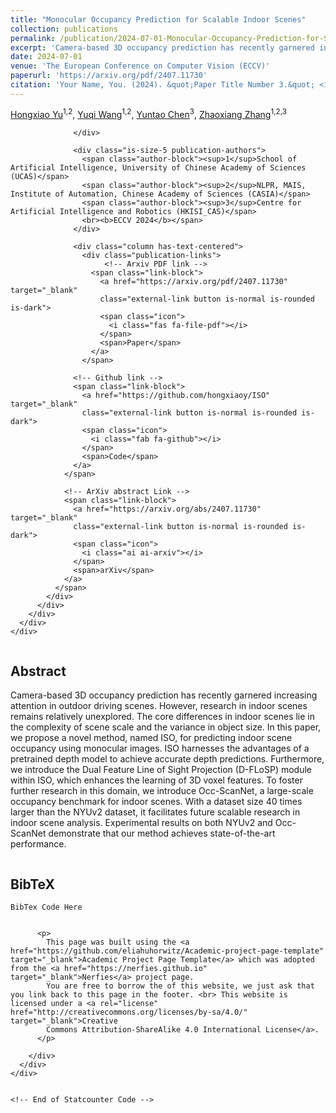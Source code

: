 ```yaml
---
title: "Monocular Occupancy Prediction for Scalable Indoor Scenes"
collection: publications
permalink: /publication/2024-07-01-Monocular-Occupancy-Prediction-for-Scalable-Indoor-Scenes
excerpt: 'Camera-based 3D occupancy prediction has recently garnered increasing attention in outdoor driving scenes. However, research in indoor scenes remains relatively unexplored. The core differences in indoor scenes lie in the complexity of scene scale and the variance in object size. In this paper, we propose a novel method, named ISO, for predicting indoor scene occupancy using monocular images. ISO harnesses the advantages of a pretrained depth model to achieve accurate depth predictions. Furthermore, we introduce the Dual Feature Line of Sight Projection (D-FLoSP) module within ISO, which enhances the learning of 3D voxel features. To foster further research in this domain, we introduce Occ-ScanNet, a large-scale occupancy benchmark for indoor scenes. With a dataset size 40 times larger than the NYUv2 dataset, it facilitates future scalable research in indoor scene analysis. Experimental results on both NYUv2 and Occ-ScanNet demonstrate that our method achieves state-of-the-art performance.'
date: 2024-07-01
venue: 'The European Conference on Computer Vision (ECCV)'
paperurl: 'https://arxiv.org/pdf/2407.11730'
citation: 'Your Name, You. (2024). &quot;Paper Title Number 3.&quot; <i>GitHub Journal of Bugs</i>. 1(3).'
---
```


<span class="author-block">
<a href="https://orcid.org/0009-0003-9249-2726" target="_blank">Hongxiao Yu</a><sup>1,2</sup>,</span>
<span class="author-block">
<a href="https://orcid.org/0000-0002-6360-1431" target="_blank">Yuqi Wang</a><sup>1,2</sup>,</span>
<span class="author-block">
<a href="https://orcid.org/0000-0002-9555-1897" target="_blank">Yuntao Chen</a><sup>3</sup>,</span>
<span class="author-block">
<a href="https://orcid.org/0000-0003-2648-3875" target="_blank">Zhaoxiang Zhang</a><sup>1,2,3</sup></span>

<html>
<head>
  <meta charset="utf-8">
  <!-- Meta tags for social media banners, these should be filled in appropriatly as they are your "business card" -->
  <!-- Replace the content tag with appropriate information -->
  <meta name="description" content="DESCRIPTION META TAG">
  <meta property="og:title" content="SOCIAL MEDIA TITLE TAG"/>
  <meta property="og:description" content="SOCIAL MEDIA DESCRIPTION TAG TAG"/>
  <meta property="og:url" content="URL OF THE WEBSITE"/>
  <!-- Path to banner image, should be in the path listed below. Optimal dimenssions are 1200X630-->
  <meta property="og:image" content="static/image/your_banner_image.png" />
  <meta property="og:image:width" content="1200"/>
  <meta property="og:image:height" content="630"/>


  <meta name="twitter:title" content="TWITTER BANNER TITLE META TAG">
  <meta name="twitter:description" content="TWITTER BANNER DESCRIPTION META TAG">
  <!-- Path to banner image, should be in the path listed below. Optimal dimenssions are 1200X600-->
  <meta name="twitter:image" content="static/images/your_twitter_banner_image.png">
  <meta name="twitter:card" content="summary_large_image">
  <!-- Keywords for your paper to be indexed by-->
  <meta name="keywords" content="KEYWORDS SHOULD BE PLACED HERE">
  <meta name="viewport" content="width=device-width, initial-scale=1">


  <title>Academic Project Page</title>
  <link rel="icon" type="image/x-icon" href="static/images/favicon.ico">
  <link href="https://fonts.googleapis.com/css?family=Google+Sans|Noto+Sans|Castoro"
  rel="stylesheet">

  <link rel="stylesheet" href="static/css/bulma.min.css">
  <link rel="stylesheet" href="static/css/bulma-carousel.min.css">
  <link rel="stylesheet" href="static/css/bulma-slider.min.css">
  <link rel="stylesheet" href="static/css/fontawesome.all.min.css">
  <link rel="stylesheet"
  href="https://cdn.jsdelivr.net/gh/jpswalsh/academicons@1/css/academicons.min.css">
  <link rel="stylesheet" href="static/css/index.css">

  <script src="https://ajax.googleapis.com/ajax/libs/jquery/3.5.1/jquery.min.js"></script>
  <script src="https://documentcloud.adobe.com/view-sdk/main.js"></script>
  <script defer src="static/js/fontawesome.all.min.js"></script>
  <script src="static/js/bulma-carousel.min.js"></script>
  <script src="static/js/bulma-slider.min.js"></script>
  <script src="static/js/index.js"></script>
</head>
<body>


  <section class="hero">
    <div class="hero-body">
      <div class="container is-max-desktop">
        <div class="columns is-centered">
          <div class="column has-text-centered">
            <div class="is-size-5 publication-authors">
              <!-- Paper authors -->
              <span class="author-block">
                
                  </div>

                  <div class="is-size-5 publication-authors">
                    <span class="author-block"><sup>1</sup>School of Artificial Intelligence, University of Chinese Academy of Sciences (UCAS)</span>
                    <span class="author-block"><sup>2</sup>NLPR, MAIS, Institute of Automation, Chinese Academy of Sciences (CASIA)</span>
                    <span class="author-block"><sup>3</sup>Centre for Artificial Intelligence and Robotics (HKISI_CAS)</span>
                    <br><b>ECCV 2024</b></span>
                  </div>

                  <div class="column has-text-centered">
                    <div class="publication-links">
                         <!-- Arxiv PDF link -->
                      <span class="link-block">
                        <a href="https://arxiv.org/pdf/2407.11730" target="_blank"
                        class="external-link button is-normal is-rounded is-dark">
                        <span class="icon">
                          <i class="fas fa-file-pdf"></i>
                        </span>
                        <span>Paper</span>
                      </a>
                    </span>

                  <!-- Github link -->
                  <span class="link-block">
                    <a href="https://github.com/hongxiaoy/ISO" target="_blank"
                    class="external-link button is-normal is-rounded is-dark">
                    <span class="icon">
                      <i class="fab fa-github"></i>
                    </span>
                    <span>Code</span>
                  </a>
                </span>

                <!-- ArXiv abstract Link -->
                <span class="link-block">
                  <a href="https://arxiv.org/abs/2407.11730" target="_blank"
                  class="external-link button is-normal is-rounded is-dark">
                  <span class="icon">
                    <i class="ai ai-arxiv"></i>
                  </span>
                  <span>arXiv</span>
                </a>
              </span>
            </div>
          </div>
        </div>
      </div>
    </div>
  </div>
</section>

<!-- Paper abstract -->
<section class="section hero is-light">
  <div class="container is-max-desktop">
    <div class="columns is-centered has-text-centered">
      <div class="column is-four-fifths">
        <h2 class="title is-3">Abstract</h2>
        <div class="content has-text-justified">
          <p>
            Camera-based 3D occupancy prediction has recently garnered increasing attention in outdoor driving scenes. However, research in indoor scenes remains relatively unexplored. The core differences in indoor scenes lie in the complexity of scene scale and the variance in object size. In this paper, we propose a novel method, named ISO, for predicting indoor scene occupancy using monocular images. ISO harnesses the advantages of a pretrained depth model to achieve accurate depth predictions. Furthermore, we introduce the Dual Feature Line of Sight Projection (D-FLoSP) module within ISO, which enhances the learning of 3D voxel features. To foster further research in this domain, we introduce Occ-ScanNet, a large-scale occupancy benchmark for indoor scenes. With a dataset size 40 times larger than the NYUv2 dataset, it facilitates future scalable research in indoor scene analysis. Experimental results on both NYUv2 and Occ-ScanNet demonstrate that our method achieves state-of-the-art performance.
          </p>
        </div>
      </div>
    </div>
  </div>
</section>
<!-- End paper abstract -->


<!--BibTex citation -->
  <section class="section" id="BibTeX">
    <div class="container is-max-desktop content">
      <h2 class="title">BibTeX</h2>
      <pre><code>BibTex Code Here</code></pre>
    </div>
</section>
<!--End BibTex citation -->


  <footer class="footer">
  <div class="container">
    <div class="columns is-centered">
      <div class="column is-8">
        <div class="content">

          <p>
            This page was built using the <a href="https://github.com/eliahuhorwitz/Academic-project-page-template" target="_blank">Academic Project Page Template</a> which was adopted from the <a href="https://nerfies.github.io" target="_blank">Nerfies</a> project page.
            You are free to borrow the of this website, we just ask that you link back to this page in the footer. <br> This website is licensed under a <a rel="license"  href="http://creativecommons.org/licenses/by-sa/4.0/" target="_blank">Creative
            Commons Attribution-ShareAlike 4.0 International License</a>.
          </p>

        </div>
      </div>
    </div>
  </div>
</footer>

<!-- Statcounter tracking code -->
  
<!-- You can add a tracker to track page visits by creating an account at statcounter.com -->

    <!-- End of Statcounter Code -->

  </body>
  </html>

